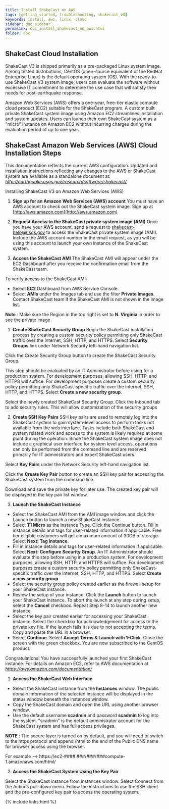```yaml
---
title: Install ShakeCast on AWS
tags: [getting_started, troubleshooting, shakecast_v3]
keywords: install, aws, linux, cloud
sidebar: doc_sidebar
permalink: doc_install_shakecast_on_aws.html
folder: doc
---
```


## ShakeCast Cloud Installation

ShakeCast V3 is shipped primarily as a pre-packaged Linux system image. Among tested distributions, CentOS (open-source equivalent of the RedHat Enterprise Linux) is the default operating system (OS). With the ready-to-use ShakeCast V3 system image, users can evaluate the software without excessive IT commitment to determine the use case that will satisfy their needs for post-earthquake response.

Amazon Web Services (AWS) offers a one-year, free-tier elastic compute cloud product (EC2) suitable for the ShakeCast program. A custom built private ShakeCast system image using Amazon EC2 streamlines installation and system updates. Users can launch their own ShakeCast system as a "micro" instance on Amazon EC2 without incurring charges during the evaluation period of up to one year.

## ShakeCast Amazon Web Services (AWS) Cloud Installation Steps

This documentation reflects the current AWS configuration. Updated and installation instructions reflecting any changes to the AWS or ShakeCast system are available as a standalone document at:  _http://earthquake.usgs.gov/research/software/shakecast/_

Installing ShakeCast V3 on Amazon Web Services (AWS)

1. **Sign up for an Amazon Web Services (AWS) account**
You must have an AWS account to check out the ShakeCast system image. Sign up at [http://aws.amazon.com](http://aws.amazon.com)

2. **Request Access to the ShakeCast private system image (AMI)**
Once you have your AWS account, send a request to shakecast-help@usgs.gov to access the ShakeCast private system image (AMI). Include the AWS account number in the email request, as you will be using this account to launch your own instance of the ShakeCast system.

3. **Access the ShakeCast AMI**
The ShakeCast AMI will appear under the EC2 Dashboard after you receive the confirmation email from the ShakeCast team.

To verify access to the ShakeCast AMI:

- Select **EC2** Dashboard from AWS Service Console.
- Select **AMIs** under the Images tab and use the filter **Private Images**. Contact ShakeCast team if the ShakeCast AMI is not shown in the image list.

**Note** : Make sure the Region in the top right is set to **N. Virginia** in order to see the private image

1. **Create ShakeCast Security Group**
Begin the ShakeCast installation process by creating a custom security policy permitting only ShakeCast traffic over the Internet, SSH, HTTP, and HTTPS. Select **Security Groups** link under Network Security left-hand navigation list.

Click the Create Security Group button to create the ShakeCast Security Group.

This step should be evaluated by an IT Administrator before using for a production system. For development purposes, allowing SSH, HTTP, and HTTPS will suffice. For development purposes create a custom security policy permitting only ShakeCast-specific traffic over the Internet, SSH, HTTP, and HTTPS. Select **Create a new security group**.

Select the newly created ShakeCast Security Group. Click the Inbound tab to add security rules. This will allow customization of the security groups

2. **Create SSH Key Pairs**
SSH key pairs are used to remotely log into the ShakeCast system to gain system-level access to perform tasks not available from the web interface. Tasks include both ShakeCast and system related work and access to the system is likely required at some point during the operation. Since the ShakeCast system image does not include a graphical user interface for system level access, operations can only be performed from the command line and are reserved primarily for IT administrators and expert ShakeCast users.

Select **Key Pairs** under the Network Security left-hand navigation list.

Click the **Create Key Pair** button to create an SSH key pair for accessing the ShakeCast system from the command line.

Download and save the private key for later use. The created key pair will be displayed in the key pair list window.

3. **Launch the ShakeCast Instance**

- Select the ShakeCast AMI from the AMI image window and click the Launch button to launch a new ShakeCast instance.
- Select **T1 Micro** as the Instance Type. Click the Continue button. Fill in instance details and tags for user-related information if applicable. Free tier eligible customers will get a maximum amount of 30GB of storage. Select **Next: Tag Instance**.
- Fill in instance details and tags for user-related information if applicable. Select **Next: Configure Security Group**. An IT Administrator should evaluate this step before using in a production system. For development purposes, allowing SSH, HTTP, and HTTPS will suffice. For development purposes create a custom security policy permitting only ShakeCast-specific traffic over the Internet, SSH, HTTP, and HTTPS. Select **Create a new security group**.
- Select the security group policy created earlier as the firewall setup for your ShakeCast instance.
- Review the setup of your instance. Click the **Launch** button to launch your ShakeCast instance. To abort the launch at any step during setup, select the **Cancel** checkbox. Repeat Step 8-14 to launch another new instance.
- Select the key pair created earlier for accessing your ShakeCast instance. Select the checkbox for acknowledgement for access to the private key file. If the launch fails it is due to not accepting the terms. Copy and paste the URL in a browser.
- Select **Continue**. Select **Accept Terms & Launch with 1-Click**. Close the screen with the green checkbox. You are now subscribed to the CentOS product.



Congratulations! You have successfully launched your first ShakeCast instance. For details on Amazon EC2, refer to AWS documentation at _https://aws.amazon.com/documentation/_

1. **Access the ShakeCast Web Interface**

- Select the ShakeCast instance from the **Instances** window. The public domain information of the selected instance will be displayed in the status window beneath the instances window.
- Copy the ShakeCast domain and open the URL using another browser window.
- Use the default username **scadmin** and password **scadmin** to log into the system. "scadmin" is the default administrator account for the ShakeCast system and has full access privileges.

**NOTE** : The secure layer is turned on by default, and you will need to switch to the https protocol and append /html to the end of the Public DNS name for browser access using the browser.

For example -->  https://ec2-####.###/###/###compute-1.amazonaws.com/html/

2. **Access the ShakeCast System Using the Key Pair**

Select the ShakeCast instance from Instances window. Select Connect from the Actions pull-down menu. Follow the instructions to use the SSH client and the pre-configured key pair to access the operating system.

{% include links.html %}
